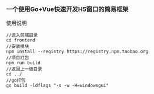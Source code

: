 ### 一个使用Go+Vue快速开发H5窗口的简易框架
使用说明
```
//进入前端目录
cd frontend
//安装模块
npm install --registry https://registry.npm.taobao.org
//项目打包
npm run build
//返回上一级目录
cd ../
//go打包
go build -ldflags "-s -w -H=windowsgui"
```
